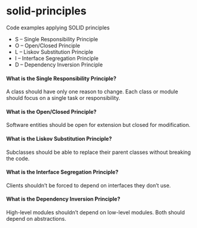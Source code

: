 # solid-principles
Code examples applying SOLID principles

- S – Single Responsibility Principle
- O – Open/Closed Principle
- L – Liskov Substitution Principle
- I – Interface Segregation Principle
- D – Dependency Inversion Principle

#### What is the Single Responsibility Principle?
A class should have only one reason to change. Each class or module should focus on a single task or responsibility.

#### What is the Open/Closed Principle?
Software entities should be open for extension but closed for modification.

#### What is the Liskov Substitution Principle?
Subclasses should be able to replace their parent classes without breaking the code.

#### What is the Interface Segregation Principle?
Clients shouldn’t be forced to depend on interfaces they don’t use.

#### What is the Dependency Inversion Principle?
High-level modules shouldn’t depend on low-level modules. Both should depend on abstractions.
